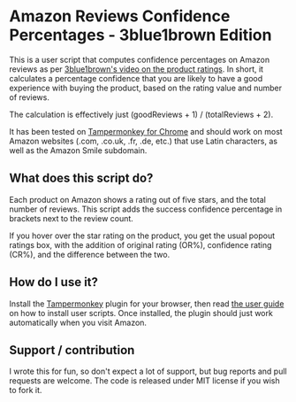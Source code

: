 # Amazon Reviews Confidence Percentages - 3blue1brown Edition
This is a user script that computes confidence percentages on Amazon reviews as per [3blue1brown's video on the product ratings](https://www.youtube.com/watch?v=8idr1WZ1A7Q). In short, it calculates a percentage confidence that you are likely to have a good experience with buying the product, based on the rating value and number of reviews.

The calculation is effectively just (goodReviews + 1) / (totalReviews + 2).

It has been tested on [Tampermonkey for Chrome](https://chrome.google.com/webstore/detail/tampermonkey/dhdgffkkebhmkfjojejmpbldmpobfkfo) and should work on most Amazon websites (.com, .co.uk, .fr, .de, etc.) that use Latin characters, as well as the Amazon Smile subdomain.

## What does this script do?

Each product on Amazon shows a rating out of five stars, and the total number of reviews. This script adds the success confidence percentage in brackets next to the review count.

If you hover over the star rating on the product, you get the usual popout ratings box, with the addition of original rating (OR%), confidence rating (CR%), and the difference between the two.

## How do I use it?

Install the [Tampermonkey](https://www.tampermonkey.net/) plugin for your browser, then read [the user guide](https://www.tampermonkey.net/faq.php) on how to install user scripts. Once installed, the plugin should just work automatically when you visit Amazon.

## Support / contribution

I wrote this for fun, so don't expect a lot of support, but bug reports and pull requests are welcome. The code is released under MIT license if you wish to fork it.

